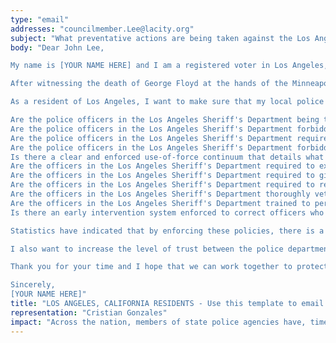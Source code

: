 ```yaml
---
type: "email"
addresses: "councilmember.Lee@lacity.org"
subject: "What preventative actions are being taken against the Los Angeles Sheriff's Department?"
body: "Dear John Lee,

My name is [YOUR NAME HERE] and I am a registered voter in Los Angeles, California. I am writing to you today to ask what you are doing, as the Council Member (District 12) of Los Angeles, to ensure that your officers are not abusing their power and are held accountable for their actions.

After witnessing the death of George Floyd at the hands of the Minneapolis Police Department, I am left feeling outraged, frustrated, and hurt. The system has failed yet another black man and we are anxiously waiting to see if the officers responsible for his death will face consequences.

As a resident of Los Angeles, I want to make sure that my local police department is taking the necessary preventative measures to ensure that incidents like this will not occur in the future. So I ask:

Are the police officers in the Los Angeles Sheriff's Department being trained to de-escalate altercations by using peaceful conflict resolution strategies?
Are the police officers in the Los Angeles Sheriff's Department forbidden from using carotid restraints (chokeholds, strangleholds, etc.) and hog-tying methods? Furthermore, are they forbidden from transporting civilians in uncomfortable positions, such as face down in a vehicle?
Are the police officers in the Los Angeles Sheriff's Department required to intervene if they witness another officer using excessive force? Will officers be reprimanded if they fail to intervene?
Are the police officers in the Los Angeles Sheriff's Department forbidden from shooting at moving vehicles?
Is there a clear and enforced use-of-force continuum that details what weapons and force are acceptable in a wide variety of civilian-police interactions?
Are the officers in the Los Angeles Sheriff's Department required to exhaust every other possible option before using excessive force?
Are the officers in the Los Angeles Sheriff's Department required to give a verbal warning to civilians before drawing their weapon or using excessive force?
Are the officers in the Los Angeles Sheriff's Department required to report each time they threaten to or use force on civilians?
Are the officers in the Los Angeles Sheriff's Department thoroughly vetted to ensure that they do not have a history with abuse, racism, xenophobia, homophobia / transphobia, or discrimination?
Are the officers in the Los Angeles Sheriff's Department trained to perform and seek necessary medical action after using excessive force?
Is there an early intervention system enforced to correct officers who use excessive force? Additionally, how many complaints does an officer have to receive before they are reprimanded? Before they are terminated? More than three complaints are unacceptable.

Statistics have indicated that by enforcing these policies, there is a significant decrease in civilian complaints and injury due to excessive force. If any of the policies are not currently in place, then what is being done to ensure that they are going to be enforced in the near future? What can I do, as a concerned citizen, to set these policies in motion?

I also want to increase the level of trust between the police department and the community. To establish trust, there has to be transparency. I would like to see the Los Angeles Sheriff's Department collect and report data on civilian deaths that occurred in custody and as a result of an officer’s use of excessive force. The data should be broken down by demographics and should showcase the race, gender, sexuality, and religion of the civilians. Allowing the public access to this information will show us where we, as a community, fall short.

Thank you for your time and I hope that we can work together to protect the Los Angeles community. I refuse to let the next hashtag come from here.

Sincerely,
[YOUR NAME HERE]"
title: "LOS ANGELES, CALIFORNIA RESIDENTS - Use this template to email the Council Member (District 12) of Los Angeles to quiz them on what preventive actions are being taken to protect against police brutality from the Los Angeles Sheriff's Department."
representation: "Cristian Gonzales"
impact: "Across the nation, members of state police agencies have, time and time again, abused their power and have killed black Americans in a horrific manner, devoid of any lawfulness. Our nation has observed the cruel and evil killings of George Floyd, Breonna Taylor, Eric Garner, Ahmed Aubrey, and countless others of black Americans. Email the Council Member (District 12) for the city of Los Angeles and press the question--are you, John Lee, taking any preventative actions to ensure that such acts of cruelty against African Americans don't happen as a consequence of policing with racist motives?"
---
```


